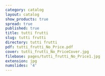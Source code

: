 ```yaml
---
category: catalog
layout: catalog
show_products: true
spread: true
published: true
title: tutti frutti
slug: tutti frutti
directory: tutti frutti
pdf: tutti_frutti_No_Price.pdf
cover: tutti_frutti_No_PriceCover.jpg
filebase: pages/tutti_frutti_No_Price1.jpg
extension: jpg
numslides: '4'
---
```

